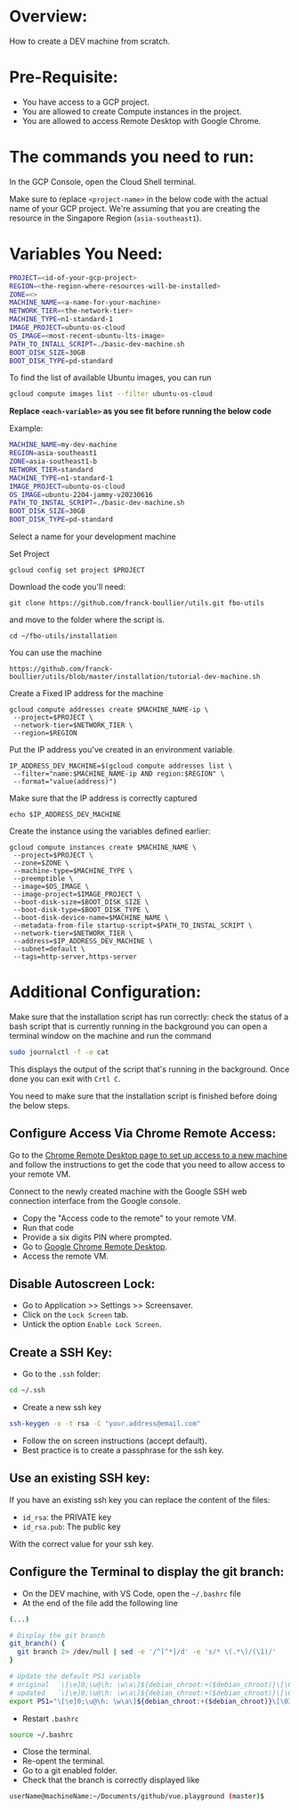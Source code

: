 # Overview:

How to create a DEV machine from scratch.

# Pre-Requisite:

- You have access to a GCP project.
- You are allowed to create Compute instances in the project.
- You are allowed to access Remote Desktop with Google Chrome.

# The commands you need to run:

In the GCP Console, open the Cloud Shell terminal.

Make sure to replace `<project-name>` in the below code with the actual name of your GCP project.
We're assuming that you are creating the resource in the Singapore Region (`asia-southeast1`).

# Variables You Need:

```bash
PROJECT=<id-of-your-gcp-project>
REGION=<the-region-where-resources-will-be-installed>
ZONE=<>
MACHINE_NAME=<a-name-for-your-machine>
NETWORK_TIER=<the-network-tier>
MACHINE_TYPE=n1-standard-1
IMAGE_PROJECT=ubuntu-os-cloud
OS_IMAGE=<most-recent-ubuntu-lts-image>
PATH_TO_INTALL_SCRIPT=./basic-dev-machine.sh
BOOT_DISK_SIZE=30GB
BOOT_DISK_TYPE=pd-standard
```

To find the list of available Ubuntu images, you can run

```bash
gcloud compute images list --filter ubuntu-os-cloud
```

**Replace `<each-variable>` as you see fit before running the below code**

Example:

```bash
MACHINE_NAME=my-dev-machine
REGION=asia-southeast1
ZONE=asia-southeast1-b
NETWORK_TIER=standard
MACHINE_TYPE=n1-standard-1
IMAGE_PROJECT=ubuntu-os-cloud
OS_IMAGE=ubuntu-2204-jammy-v20230616
PATH_TO_INSTAL_SCRIPT=./basic-dev-machine.sh
BOOT_DISK_SIZE=30GB
BOOT_DISK_TYPE=pd-standard
```

Select a name <machine-name> for your development machine

Set Project

```
gcloud config set project $PROJECT
```

Download the code you'll need:

```
git clone https://github.com/franck-boullier/utils.git fbo-utils
```

and move to the folder where the script is.

```
cd ~/fbo-utils/installation
```

You can use the machine

```
https://github.com/franck-boullier/utils/blob/master/installation/tutorial-dev-machine.sh
```

Create a Fixed IP address for the machine

```
gcloud compute addresses create $MACHINE_NAME-ip \
 --project=$PROJECT \
 --network-tier=$NETWORK_TIER \
 --region=$REGION
```

Put the IP address you've created in an environment variable.

```
IP_ADDRESS_DEV_MACHINE=$(gcloud compute addresses list \
 --filter="name:$MACHINE_NAME-ip AND region:$REGION" \
 --format="value(address)")
 ```

Make sure that the IP address is correctly captured

```
echo $IP_ADDRESS_DEV_MACHINE
```

Create the instance using the variables defined earlier:

```
gcloud compute instances create $MACHINE_NAME \
 --project=$PROJECT \
 --zone=$ZONE \
 --machine-type=$MACHINE_TYPE \
 --preemptible \
 --image=$OS_IMAGE \
 --image-project=$IMAGE_PROJECT \
 --boot-disk-size=$BOOT_DISK_SIZE \
 --boot-disk-type=$BOOT_DISK_TYPE \
 --boot-disk-device-name=$MACHINE_NAME \
 --metadata-from-file startup-script=$PATH_TO_INSTAL_SCRIPT \
 --network-tier=$NETWORK_TIER \
 --address=$IP_ADDRESS_DEV_MACHINE \
 --subnet=default \
 --tags=http-server,https-server
 ```

# Additional Configuration:

Make sure that the installation script has run correctly: 
check the status of a bash script that is currently running in the background you can open a terminal window on the machine and run the command

```bash
sudo journalctl -f -o cat
```

This displays the output of the script that's running in the background. Once done you can exit with `Crtl C`.

You need to make sure that the installation script is finished before doing the below steps.

## Configure Access Via Chrome Remote Access:

 Go to the [Chrome Remote Desktop page to set up access to a new machine](https://remotedesktop.google.com/headless) and follow the instructions to get the code that you need to allow access to your remote VM.

Connect to the newly created machine with the Google SSH web connection interface from the Google console.

- Copy the "Access code to the remote" to your remote VM.
- Run that code
- Provide a six digits PIN where prompted.
- Go to [Google Chrome Remote Desktop](https://remotedesktop.google.com/access).
- Access the remote VM.

## Disable Autoscreen Lock:

- Go to Application >> Settings >> Screensaver.
- Click on the `Lock Screen` tab.
- Untick the option `Enable Lock Screen`.

## Create a SSH Key:

- Go to the `.ssh` folder:

```bash
cd ~/.ssh
```

- Create a new ssh key

```bash
ssh-keygen -o -t rsa -C "your.address@email.com"
```

- Follow the on screen instructions (accept default).
- Best practice is to create a passphrase for the ssh key.

## Use an existing SSH key:

If you have an existing ssh key you can replace the content of the files:

- `id_rsa`: the PRIVATE key
- `id_rsa.pub`: The public key

With the correct value for your ssh key.

## Configure the Terminal to display the git branch:

- On the DEV machine, with VS Code, open the `~/.bashrc` file
- At the end of the file add the following line

```bash
(...)

# Display the git branch
git_branch() {
  git branch 2> /dev/null | sed -e '/^[^*]/d' -e 's/* \(.*\)/(\1)/'
}

# Update the default PS1 variable
# original  `\[\e]0;\u@\h: \w\a\]${debian_chroot:+($debian_chroot)}\[\033[01;32m\]\u@\h\[\033[00m\]:\[\033[01;34m\]\w\[\033[00m\]\$`
# updated   `\[\e]0;\u@\h: \w\a\]${debian_chroot:+($debian_chroot)}\[\033[01;32m\]\u@\h\[\033[00m\]:\[\033[01;34m\]\w\[\033[00m\] \$(git_branch)\$ "`
export PS1="\[\e]0;\u@\h: \w\a\]${debian_chroot:+($debian_chroot)}\[\033[01;32m\]\u@\h\[\033[00m\]:\[\033[01;34m\]\w\[\033[00m\] \$(git_branch)\$ "
```

- Restart `.bashrc`

```bash
source ~/.bashrc
```

- Close the terminal.
- Re-opent the terminal.
- Go to a git enabled folder.
- Check that the branch is correctly displayed like

```bash
userName@machineName:~/Documents/github/vue.playground (master)$
```


